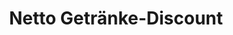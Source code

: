 ---
title: "Netto Getränke-Discount"
url: /hueckelhoven/netto-getraenke-discount/
shop: Getränke
---